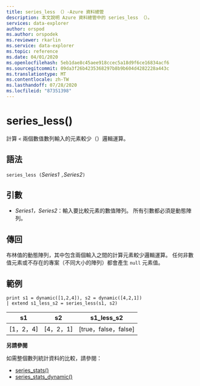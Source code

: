 ```yaml
---
title: series_less （）-Azure 資料總管
description: 本文說明 Azure 資料總管中的 series_less （）。
services: data-explorer
author: orspod
ms.author: orspodek
ms.reviewer: rkarlin
ms.service: data-explorer
ms.topic: reference
ms.date: 04/01/2020
ms.openlocfilehash: 5eb1dae8c45aee918ccec5a18d9f6ce16834acf6
ms.sourcegitcommit: 09da3f26b4235368297b8b9b604d4282228a443c
ms.translationtype: MT
ms.contentlocale: zh-TW
ms.lasthandoff: 07/28/2020
ms.locfileid: "87351398"
---
```

# <a name="series_less"></a>series_less()

計算 `<` 兩個數值數列輸入的元素較少（）邏輯運算。

## <a name="syntax"></a>語法

`series_less (`*Series1* `,`*Series2*`)`

## <a name="arguments"></a>引數

* *Series1，Series2*：輸入要比較元素的數值陣列。 所有引數都必須是動態陣列。 

## <a name="returns"></a>傳回

布林值的動態陣列，其中包含兩個輸入之間的計算元素較少邏輯運算。 任何非數值元素或不存在的專案（不同大小的陣列）都會產生 `null` 元素值。

## <a name="example"></a>範例

<!-- csl: https://help.kusto.windows.net:443/Samples -->
```kusto
print s1 = dynamic([1,2,4]), s2 = dynamic([4,2,1])
| extend s1_less_s2 = series_less(s1, s2)
```

|s1|s2|s1_less_s2|
|---|---|---|
|[1，2，4]|[4，2，1]|[true，false，false]|

**另請參閱**

如需整個數列統計資料的比較，請參閱：
* [series_stats()](series-statsfunction.md)
* [series_stats_dynamic()](series-stats-dynamicfunction.md)
